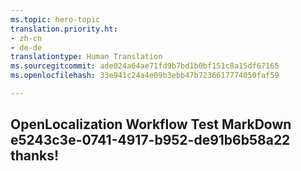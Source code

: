 ```yaml
---
ms.topic: hero-topic
translation.priority.ht:
- zh-cn
- de-de
translationtype: Human Translation
ms.sourcegitcommit: ade024a64ae71fd9b7bd1b0bf151c8a15df67165
ms.openlocfilehash: 33e941c24a4e09b3ebb47b7236617774050faf59

---
```

## OpenLocalization Workflow Test MarkDown e5243c3e-0741-4917-b952-de91b6b58a22 thanks!



<!--HONumber=Aug16_HO3-->


